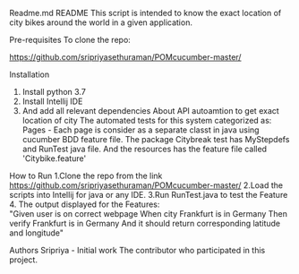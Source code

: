Readme.md
README This script is intended to know the exact location of city bikes around the world in a given application.


Pre-requisites
To clone the repo:

https://github.com/sripriyasethuraman/POMcucumber-master/

Installation
1. Install python 3.7
2. Install Intellij IDE
3. And add all relevant dependencies
About API autoamtion to get exact location of city
The automated tests for this system categorized as: Pages - Each page is consider as a separate classt in java using cucumber BDD feature file. The package Citybreak test has MyStepdefs and RunTest java file. And the resources has the feature file called 'Citybike.feature' 

How to Run
1.Clone the repo from the link https://github.com/sripriyasethuraman/POMcucumber-master/
2.Load the scripts into Intellij for java or any  IDE. 
3.Run RunTest.java to test the Feature 
4. The output displayed for the Features:    
  "Given user is on correct webpage
    When city Frankfurt is in Germany
    Then verify Frankfurt is in Germany
    And it should return corresponding latitude and longitude"
    
Authors
Sripriya - Initial work The contributor who participated in this project.
